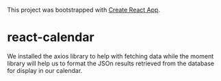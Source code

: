 This project was bootstrapped with [Create React App](https://github.com/facebook/create-react-app).

# react-calendar

We installed the axios library to help with fetching data while the moment library will help us to format the JSOn results retrieved from the database for display in our calendar.
